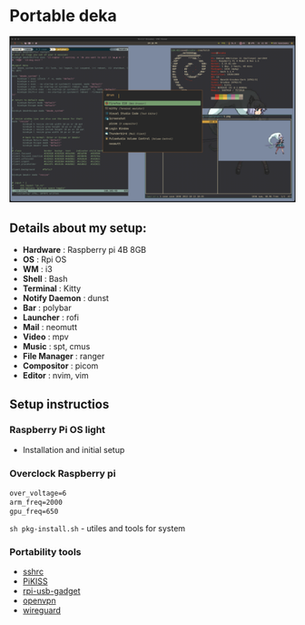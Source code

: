 # Portable deka 

![screenshot](screenshot.png)

## Details about my setup:
- **Hardware**                     : Raspberry pi 4B 8GB
- **OS**                           : Rpi OS
- **WM**                           : i3
- **Shell**                        : Bash
- **Terminal**                     : Kitty
- **Notify Daemon**                : dunst
- **Bar**                          : polybar
- **Launcher**                     : rofi
- **Mail**                         : neomutt
- **Video**                        : mpv
- **Music**                        : spt, cmus
- **File Manager**                 : ranger
- **Compositor**                   : picom
- **Editor**                       : nvim, vim

## Setup instructios
### Raspberry Pi OS light
- Installation and initial setup

### Overclock Raspberry pi
```
over_voltage=6
arm_freq=2000
gpu_freq=650
```

`sh pkg-install.sh` - utiles and tools for system

### Portability tools
- [sshrc](https://github.com/cdown/sshrc)
- [PiKISS](https://github.com/jmcerrejon/PiKISS)
- [rpi-usb-gadget](https://github.com/kmpm/rpi-usb-gadget)
- [openvpn](https://github.com/kylemanna/docker-openvpn)
- [wireguard](https://github.com/jnnngs/wireguard.sh)

